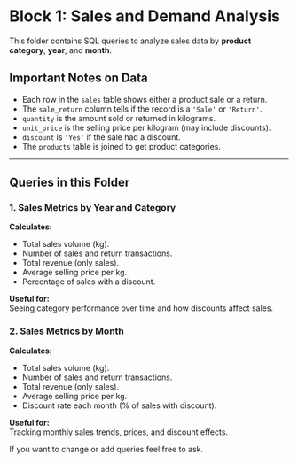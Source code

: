 # Block 1: Sales and Demand Analysis

This folder contains SQL queries to analyze sales data by **product category**, **year**, and **month**.

## Important Notes on Data

- Each row in the `sales` table shows either a product sale or a return.
- The `sale_return` column tells if the record is a `'Sale'` or `'Return'`.
- `quantity` is the amount sold or returned in kilograms.
- `unit_price` is the selling price per kilogram (may include discounts).
- `discount` is `'Yes'` if the sale had a discount.
- The `products` table is joined to get product categories.

---

## Queries in this Folder

### 1. Sales Metrics by Year and Category

**Calculates:**

- Total sales volume (kg).
- Number of sales and return transactions.
- Total revenue (only sales).
- Average selling price per kg.
- Percentage of sales with a discount.

**Useful for:**  
Seeing category performance over time and how discounts affect sales.

### 2. Sales Metrics by Month

**Calculates:**

- Total sales volume (kg).
- Number of sales and return transactions.
- Total revenue (only sales).
- Average selling price per kg.
- Discount rate each month (% of sales with discount).

**Useful for:**  
Tracking monthly sales trends, prices, and discount effects.

If you want to change or add queries feel free to ask.
